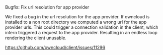 Bugfix: Fix url resolution for app provider

We fixed a bug in the url resolution for the app provider.
If owncloud is installed to a non root directory we computed a wrong url for the app provider urls.
This could trigger a connection validation in the client, which intern triggered a request to the app provider.
Resulting in an endless loop rendering the client unusable.

https://github.com/owncloud/client/issues/11296

